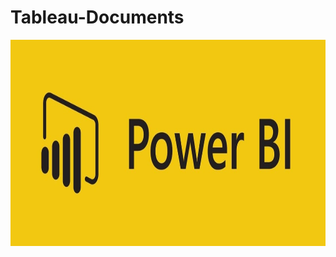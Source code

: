# Tableau-Documents
<p align="left"> <img src="https://github.com/debamitr1012/Power-BI-Documents/blob/main/powerbilogo.png" width="575" height="330"/> </p>
